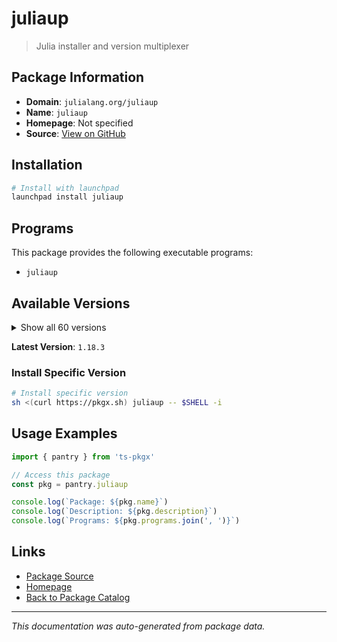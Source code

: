 # juliaup

> Julia installer and version multiplexer

## Package Information

- **Domain**: `julialang.org/juliaup`
- **Name**: `juliaup`
- **Homepage**: Not specified
- **Source**: [View on GitHub](https://github.com/pkgxdev/pantry/tree/main/projects/julialang.org/juliaup/package.yml)

## Installation

```bash
# Install with launchpad
launchpad install juliaup
```

## Programs

This package provides the following executable programs:

- `juliaup`

## Available Versions

<details>
<summary>Show all 60 versions</summary>

- `1.18.3`, `1.18.2`, `1.18.1`, `1.18.0`, `1.17.21`
- `1.17.20`, `1.17.19`, `1.17.18`, `1.17.17`, `1.17.16`
- `1.17.15`, `1.17.14`, `1.17.13`, `1.17.12`, `1.17.11`
- `1.17.10`, `1.17.9`, `1.17.8`, `1.17.7`, `1.17.6`
- `1.17.5`, `1.17.4`, `1.17.3`, `1.17.2`, `1.17.1`
- `1.17.0`, `1.16.12`, `1.16.11`, `1.16.10`, `1.16.9`
- `1.16.8`, `1.16.7`, `1.16.6`, `1.16.5`, `1.16.4`
- `1.16.3`, `1.16.2`, `1.16.1`, `1.16.0`, `1.15.0`
- `1.14.9`, `1.14.8`, `1.14.7`, `1.14.6`, `1.14.5`
- `1.14.4`, `1.14.3`, `1.14.2`, `1.14.1`, `1.14.0`
- `1.13.1`, `1.13.0`, `1.12.5`, `1.12.4`, `1.12.3`
- `1.12.2`, `1.12.1`, `1.12.0`, `1.11.23`, `1.11.22`

</details>

**Latest Version**: `1.18.3`

### Install Specific Version

```bash
# Install specific version
sh <(curl https://pkgx.sh) juliaup -- $SHELL -i
```

## Usage Examples

```typescript
import { pantry } from 'ts-pkgx'

// Access this package
const pkg = pantry.juliaup

console.log(`Package: ${pkg.name}`)
console.log(`Description: ${pkg.description}`)
console.log(`Programs: ${pkg.programs.join(', ')}`)
```

## Links

- [Package Source](https://github.com/pkgxdev/pantry/tree/main/projects/julialang.org/juliaup/package.yml)
- [Homepage](#)
- [Back to Package Catalog](../../../package-catalog.md)

---

*This documentation was auto-generated from package data.*
